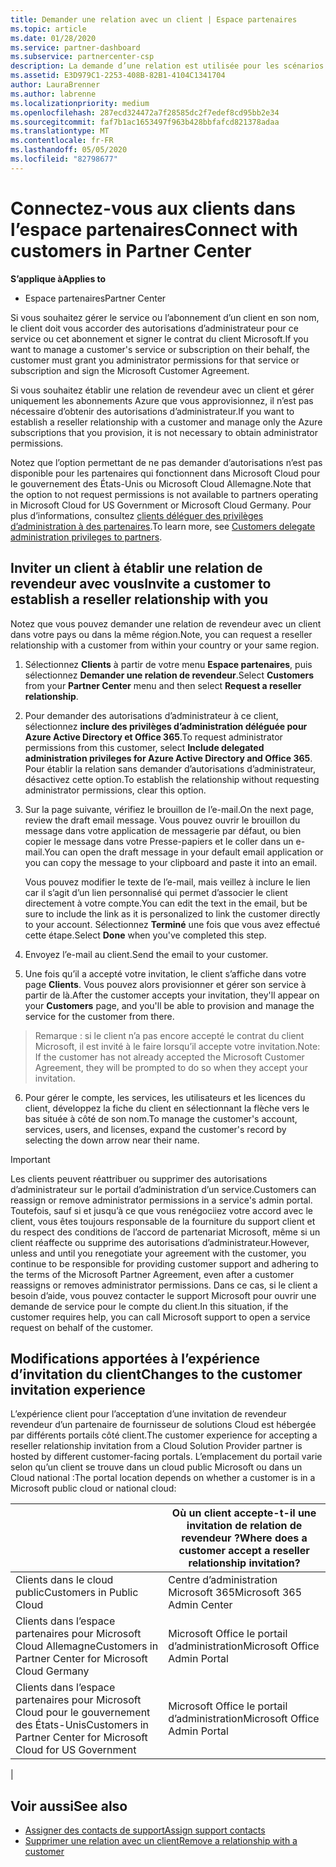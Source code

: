 ```yaml
---
title: Demander une relation avec un client | Espace partenaires
ms.topic: article
ms.date: 01/28/2020
ms.service: partner-dashboard
ms.subservice: partnercenter-csp
description: La demande d’une relation est utilisée pour les scénarios multi-partenaires et multicanaux. Elle est également utile si un client supprime vos privilèges d’administration délégués et que vous devez les restaurer pour fournir des services d’approvisionnement ou de support.
ms.assetid: E3D979C1-2253-408B-82B1-4104C1341704
author: LauraBrenner
ms.author: labrenne
ms.localizationpriority: medium
ms.openlocfilehash: 287ecd324472a7f28585dc2f7edef8cd95bb2e34
ms.sourcegitcommit: faf7b1ac1653497f963b428bbfafcd821378adaa
ms.translationtype: MT
ms.contentlocale: fr-FR
ms.lasthandoff: 05/05/2020
ms.locfileid: "82798677"
---
```

# <a name="connect-with-customers-in-partner-center"></a><span data-ttu-id="7e4ea-104">Connectez-vous aux clients dans l’espace partenaires</span><span class="sxs-lookup"><span data-stu-id="7e4ea-104">Connect with customers in Partner Center</span></span>

<span data-ttu-id="7e4ea-105">**S’applique à**</span><span class="sxs-lookup"><span data-stu-id="7e4ea-105">**Applies to**</span></span>

-  <span data-ttu-id="7e4ea-106">Espace partenaires</span><span class="sxs-lookup"><span data-stu-id="7e4ea-106">Partner Center</span></span>

<span data-ttu-id="7e4ea-107">Si vous souhaitez gérer le service ou l’abonnement d’un client en son nom, le client doit vous accorder des autorisations d’administrateur pour ce service ou cet abonnement et signer le contrat du client Microsoft.</span><span class="sxs-lookup"><span data-stu-id="7e4ea-107">If you want to manage a customer's service or subscription on their behalf, the customer must grant you administrator permissions for that service or subscription and sign the Microsoft Customer Agreement.</span></span>

<span data-ttu-id="7e4ea-108">Si vous souhaitez établir une relation de revendeur avec un client et gérer uniquement les abonnements Azure que vous approvisionnez, il n’est pas nécessaire d’obtenir des autorisations d’administrateur.</span><span class="sxs-lookup"><span data-stu-id="7e4ea-108">If you want to establish a reseller relationship with a customer and manage only the Azure subscriptions that you provision, it is not necessary to obtain administrator permissions.</span></span>

<span data-ttu-id="7e4ea-109">Notez que l’option permettant de ne pas demander d’autorisations n’est pas disponible pour les partenaires qui fonctionnent dans Microsoft Cloud pour le gouvernement des États-Unis ou Microsoft Cloud Allemagne.</span><span class="sxs-lookup"><span data-stu-id="7e4ea-109">Note that the option to not request permissions is not available to partners operating in Microsoft Cloud for US Government or Microsoft Cloud Germany.</span></span> <span data-ttu-id="7e4ea-110">Pour plus d’informations, consultez [clients déléguer des privilèges d’administration à des partenaires](https://docs.microsoft.com/partner-center/customers_revoke_admin_privileges).</span><span class="sxs-lookup"><span data-stu-id="7e4ea-110">To learn more, see [Customers delegate administration privileges to partners](https://docs.microsoft.com/partner-center/customers_revoke_admin_privileges).</span></span>


## <a name="invite-a-customer-to-establish-a-reseller-relationship-with-you"></a><span data-ttu-id="7e4ea-111">Inviter un client à établir une relation de revendeur avec vous</span><span class="sxs-lookup"><span data-stu-id="7e4ea-111">Invite a customer to establish a reseller relationship with you</span></span>

<span data-ttu-id="7e4ea-112">Notez que vous pouvez demander une relation de revendeur avec un client dans votre pays ou dans la même région.</span><span class="sxs-lookup"><span data-stu-id="7e4ea-112">Note, you can request a reseller relationship with a customer from within your country or your same region.</span></span>

1.  <span data-ttu-id="7e4ea-113">Sélectionnez **Clients** à partir de votre menu **Espace partenaires**, puis sélectionnez **Demander une relation de revendeur**.</span><span class="sxs-lookup"><span data-stu-id="7e4ea-113">Select **Customers** from your **Partner Center** menu and then select **Request a reseller relationship**.</span></span>

2.  <span data-ttu-id="7e4ea-114">Pour demander des autorisations d’administrateur à ce client, sélectionnez **inclure des privilèges d’administration déléguée pour Azure Active Directory et Office 365**.</span><span class="sxs-lookup"><span data-stu-id="7e4ea-114">To request administrator permissions from this customer, select **Include delegated administration privileges for Azure Active Directory and Office 365**.</span></span> <span data-ttu-id="7e4ea-115">Pour établir la relation sans demander d’autorisations d’administrateur, désactivez cette option.</span><span class="sxs-lookup"><span data-stu-id="7e4ea-115">To establish the relationship without requesting administrator permissions, clear this option.</span></span> 

3.  <span data-ttu-id="7e4ea-116">Sur la page suivante, vérifiez le brouillon de l’e-mail.</span><span class="sxs-lookup"><span data-stu-id="7e4ea-116">On the next page, review the draft email message.</span></span> <span data-ttu-id="7e4ea-117">Vous pouvez ouvrir le brouillon du message dans votre application de messagerie par défaut, ou bien copier le message dans votre Presse-papiers et le coller dans un e-mail.</span><span class="sxs-lookup"><span data-stu-id="7e4ea-117">You can open the draft message in your default email application or you can copy the message to your clipboard and paste it into an email.</span></span> 

    <span data-ttu-id="7e4ea-118">Vous pouvez modifier le texte de l’e-mail, mais veillez à inclure le lien car il s’agit d’un lien personnalisé qui permet d’associer le client directement à votre compte.</span><span class="sxs-lookup"><span data-stu-id="7e4ea-118">You can edit the text in the email, but be sure to include the link as it is personalized to link the customer directly to your account.</span></span> <span data-ttu-id="7e4ea-119">Sélectionnez **Terminé** une fois que vous avez effectué cette étape.</span><span class="sxs-lookup"><span data-stu-id="7e4ea-119">Select **Done** when you've completed this step.</span></span>

3.  <span data-ttu-id="7e4ea-120">Envoyez l’e-mail au client.</span><span class="sxs-lookup"><span data-stu-id="7e4ea-120">Send the email to your customer.</span></span>

5.  <span data-ttu-id="7e4ea-121">Une fois qu’il a accepté votre invitation, le client s’affiche dans votre page **Clients**. Vous pouvez alors provisionner et gérer son service à partir de là.</span><span class="sxs-lookup"><span data-stu-id="7e4ea-121">After the customer accepts your invitation, they'll appear on your **Customers** page, and you'll be able to provision and manage the service for the customer from there.</span></span>

><span data-ttu-id="7e4ea-122">Remarque : si le client n’a pas encore accepté le contrat du client Microsoft, il est invité à le faire lorsqu’il accepte votre invitation.</span><span class="sxs-lookup"><span data-stu-id="7e4ea-122">Note: If the customer has not already accepted the Microsoft Customer Agreement, they will be prompted to do so when they accept your invitation.</span></span> 
 
6.  <span data-ttu-id="7e4ea-123">Pour gérer le compte, les services, les utilisateurs et les licences du client, développez la fiche du client en sélectionnant la flèche vers le bas située à côté de son nom.</span><span class="sxs-lookup"><span data-stu-id="7e4ea-123">To manage the customer's account, services, users, and licenses, expand the customer's record by selecting the down arrow near their name.</span></span>


> [!IMPORTANT]  
> <span data-ttu-id="7e4ea-124">Les clients peuvent réattribuer ou supprimer des autorisations d’administrateur sur le portail d’administration d’un service.</span><span class="sxs-lookup"><span data-stu-id="7e4ea-124">Customers can reassign or remove administrator permissions in a service's admin portal.</span></span> <span data-ttu-id="7e4ea-125">Toutefois, sauf si et jusqu’à ce que vous renégociiez votre accord avec le client, vous êtes toujours responsable de la fourniture du support client et du respect des conditions de l’accord de partenariat Microsoft, même si un client réaffecte ou supprime des autorisations d’administrateur.</span><span class="sxs-lookup"><span data-stu-id="7e4ea-125">However, unless and until you renegotiate your agreement with the customer, you continue to be responsible for providing customer support and adhering to the terms of the Microsoft Partner Agreement, even after a customer reassigns or removes administrator permissions.</span></span> <span data-ttu-id="7e4ea-126">Dans ce cas, si le client a besoin d’aide, vous pouvez contacter le support Microsoft pour ouvrir une demande de service pour le compte du client.</span><span class="sxs-lookup"><span data-stu-id="7e4ea-126">In this situation, if the customer requires help, you can call Microsoft support to open a service request on behalf of the customer.</span></span>

## <a name="changes-to-the-customer-invitation-experience"></a><span data-ttu-id="7e4ea-127">Modifications apportées à l’expérience d’invitation du client</span><span class="sxs-lookup"><span data-stu-id="7e4ea-127">Changes to the customer invitation experience</span></span>

<span data-ttu-id="7e4ea-128">L’expérience client pour l’acceptation d’une invitation de revendeur revendeur d’un partenaire de fournisseur de solutions Cloud est hébergée par différents portails côté client.</span><span class="sxs-lookup"><span data-stu-id="7e4ea-128">The customer experience for accepting a reseller relationship invitation from a Cloud Solution Provider partner is hosted by different customer-facing portals.</span></span> <span data-ttu-id="7e4ea-129">L’emplacement du portail varie selon qu’un client se trouve dans un cloud public Microsoft ou dans un Cloud national :</span><span class="sxs-lookup"><span data-stu-id="7e4ea-129">The portal location depends on whether a customer is in a Microsoft public cloud or national cloud:</span></span> 

|  | <span data-ttu-id="7e4ea-130">Où un client accepte-t-il une invitation de relation de revendeur ?</span><span class="sxs-lookup"><span data-stu-id="7e4ea-130">Where does a customer accept a reseller relationship invitation?</span></span> |
|---------|---------
| <span data-ttu-id="7e4ea-131">Clients dans le cloud public</span><span class="sxs-lookup"><span data-stu-id="7e4ea-131">Customers in Public Cloud</span></span> | <span data-ttu-id="7e4ea-132">Centre d’administration Microsoft 365</span><span class="sxs-lookup"><span data-stu-id="7e4ea-132">Microsoft 365 Admin Center</span></span> |
| <span data-ttu-id="7e4ea-133">Clients dans l’espace partenaires pour Microsoft Cloud Allemagne</span><span class="sxs-lookup"><span data-stu-id="7e4ea-133">Customers in Partner Center for Microsoft Cloud Germany</span></span> | <span data-ttu-id="7e4ea-134">Microsoft Office le portail d’administration</span><span class="sxs-lookup"><span data-stu-id="7e4ea-134">Microsoft Office Admin Portal</span></span> |
| <span data-ttu-id="7e4ea-135">Clients dans l’espace partenaires pour Microsoft Cloud pour le gouvernement des États-Unis</span><span class="sxs-lookup"><span data-stu-id="7e4ea-135">Customers in Partner Center for Microsoft Cloud for US Government</span></span> | <span data-ttu-id="7e4ea-136">Microsoft Office le portail d’administration</span><span class="sxs-lookup"><span data-stu-id="7e4ea-136">Microsoft Office Admin Portal</span></span> |
|

## <a name="see-also"></a><span data-ttu-id="7e4ea-137">Voir aussi</span><span class="sxs-lookup"><span data-stu-id="7e4ea-137">See also</span></span>

- [<span data-ttu-id="7e4ea-138">Assigner des contacts de support</span><span class="sxs-lookup"><span data-stu-id="7e4ea-138">Assign support contacts</span></span>](assign-support-contacts.md)
- [<span data-ttu-id="7e4ea-139">Supprimer une relation avec un client</span><span class="sxs-lookup"><span data-stu-id="7e4ea-139">Remove a relationship with a customer</span></span>](remove-a-relationship.md)
